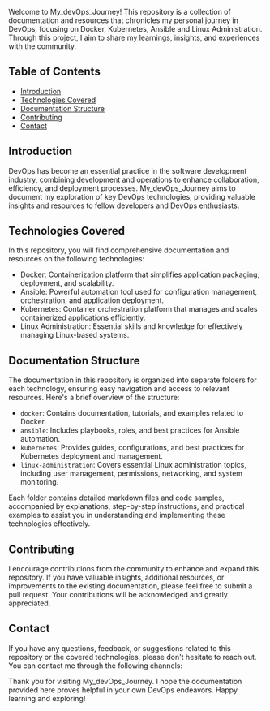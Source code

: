 Welcome to My_devOps_Journey! This repository is a collection of documentation and resources that chronicles my personal journey in DevOps, focusing on Docker, Kubernetes, Ansible and Linux Administration. Through this project, I aim to share my learnings, insights, and experiences with the community.

## Table of Contents
- [Introduction](#introduction)
- [Technologies Covered](#technologies-covered)
- [Documentation Structure](#documentation-structure)
- [Contributing](#contributing)
- [Contact](#contact)

## Introduction
DevOps has become an essential practice in the software development industry, combining development and operations to enhance collaboration, efficiency, and deployment processes. My_devOps_Journey aims to document my exploration of key DevOps technologies, providing valuable insights and resources to fellow developers and DevOps enthusiasts.

## Technologies Covered
In this repository, you will find comprehensive documentation and resources on the following technologies:

- Docker: Containerization platform that simplifies application packaging, deployment, and scalability.
- Ansible: Powerful automation tool used for configuration management, orchestration, and application deployment.
- Kubernetes: Container orchestration platform that manages and scales containerized applications efficiently.
- Linux Administration: Essential skills and knowledge for effectively managing Linux-based systems.

## Documentation Structure
The documentation in this repository is organized into separate folders for each technology, ensuring easy navigation and access to relevant resources. Here's a brief overview of the structure:

- `docker`: Contains documentation, tutorials, and examples related to Docker.
- `ansible`: Includes playbooks, roles, and best practices for Ansible automation.
- `kubernetes`: Provides guides, configurations, and best practices for Kubernetes deployment and management.
- `linux-administration`: Covers essential Linux administration topics, including user management, permissions, networking, and system monitoring.

Each folder contains detailed markdown files and code samples, accompanied by explanations, step-by-step instructions, and practical examples to assist you in understanding and implementing these technologies effectively.

## Contributing
I encourage contributions from the community to enhance and expand this repository. If you have valuable insights, additional resources, or improvements to the existing documentation, please feel free to submit a pull request. Your contributions will be acknowledged and greatly appreciated.

## Contact
If you have any questions, feedback, or suggestions related to this repository or the covered technologies, please don't hesitate to reach out. You can contact me through the following channels:

Thank you for visiting My_devOps_Journey. I hope the documentation provided here proves helpful in your own DevOps endeavors. Happy learning and exploring!
